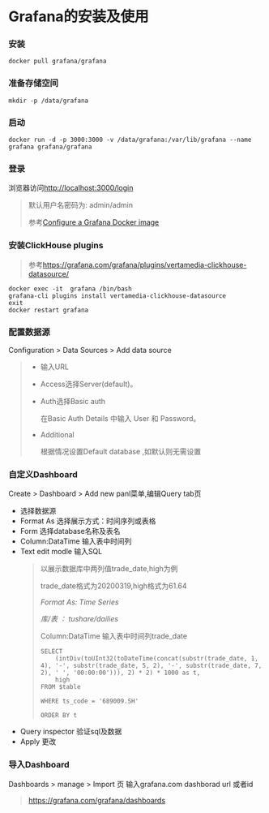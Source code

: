 # Grafana的安装及使用

### 安装 
```
docker pull grafana/grafana 
```
### 准备存储空间
```
mkdir -p /data/grafana
```
### 启动
```
docker run -d -p 3000:3000 -v /data/grafana:/var/lib/grafana --name grafana grafana/grafana
```
### 登录
浏览器访问<http://localhost:3000/login>

> 默认用户名密码为: admin/admin
> 
> 参考[Configure a Grafana Docker image](https://grafana.com/docs/grafana/latest/administration/configure-docker/)
### 安装ClickHouse plugins
> 参考<https://grafana.com/grafana/plugins/vertamedia-clickhouse-datasource/>
```
docker exec -it  grafana /bin/bash
grafana-cli plugins install vertamedia-clickhouse-datasource
exit
docker restart grafana
```
### 配置数据源
Configuration > Data Sources > Add data source 
> - 输入URL
>
> - Access选择Server(default)。
>
> - Auth选择Basic auth
> 
>    在Basic Auth Details 中输入 User 和 Password。
> - Additional
>
>   根据情况设置Default database ,如默认则无需设置
### 自定义Dashboard
Create > Dashboard > Add new panl菜单,编辑Query tab页

- 选择数据源
- Format As 选择展示方式：时间序列或表格
- Form 选择database名称及表名
- Column:DataTime 输入表中时间列 
- Text edit modle 输入SQL
  > 以展示数据库中两列值trade_date,high为例
  >
  > trade_date格式为20200319,high格式为61.64
  >
  > *Format As: Time Series*
  >
  > *库/表  ： tushare/dailies*
  >
  > Column:DataTime 输入表中时间列trade_date
  > ```
  > SELECT
  >     (intDiv(toUInt32(toDateTime(concat(substr(trade_date, 1, 4), '-', substr(trade_date, 5, 2), '-', substr(trade_date, 7, 2), ' ', '00:00:00'))), 2) * 2) * 1000 as t,
  >     high
  > FROM $table
  > 
  > WHERE ts_code = '689009.SH'
  > 
  > ORDER BY t
  > ```
- Query inspector 验证sql及数据
- Apply 更改
### 导入Dashboard
Dashboards > manage > Import 页 输入grafana.com dashborad url 或者id
> <https://grafana.com/grafana/dashboards>

